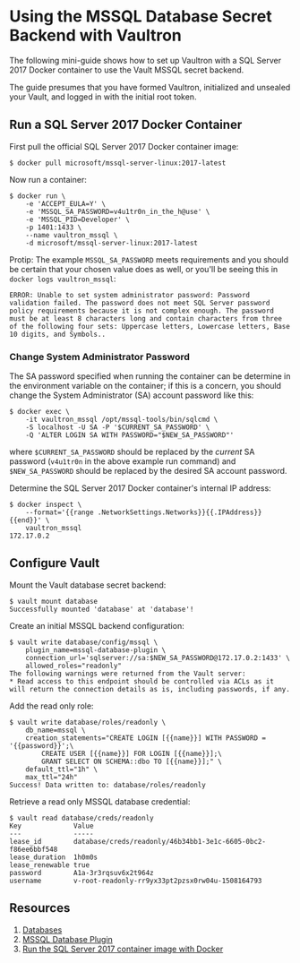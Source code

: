 # Using the MSSQL Database Secret Backend with Vaultron

The following mini-guide shows how to set up Vaultron with a SQL Server 2017 Docker container to use the Vault MSSQL secret backend.

The guide presumes that you have formed Vaultron, initialized and unsealed your Vault, and logged in with the initial root token.

## Run a SQL Server 2017 Docker Container

First pull the official SQL Server 2017 Docker container image:


```
$ docker pull microsoft/mssql-server-linux:2017-latest
```

Now run a container:

```
$ docker run \
    -e 'ACCEPT_EULA=Y' \
    -e 'MSSQL_SA_PASSWORD=v4u1tr0n_in_the_h@use' \
    -e 'MSSQL_PID=Developer' \
    -p 1401:1433 \
    --name vaultron_mssql \
    -d microsoft/mssql-server-linux:2017-latest
```

Protip: The example `MSSQL_SA_PASSWORD` meets requirements and you should be certain that your chosen value does as well, or you'll be seeing this in `docker logs vaultron_mssql`:

```
ERROR: Unable to set system administrator password: Password validation failed. The password does not meet SQL Server password policy requirements because it is not complex enough. The password must be at least 8 characters long and contain characters from three of the following four sets: Uppercase letters, Lowercase letters, Base 10 digits, and Symbols..
```

### Change System Administrator Password

The SA password specified when running the container can be determine in the environment variable on the container; if this is a concern, you should change the System Administrator (SA) account password like this:

```
$ docker exec \
    -it vaultron_mssql /opt/mssql-tools/bin/sqlcmd \
    -S localhost -U SA -P '$CURRENT_SA_PASSWORD' \
    -Q 'ALTER LOGIN SA WITH PASSWORD="$NEW_SA_PASSWORD"'
```

where `$CURRENT_SA_PASSWORD` should be replaced by the _current_ SA password (`v4u1tr0n` in the above example run command) and `$NEW_SA_PASSWORD` should be replaced by the desired SA account password.

Determine the SQL Server 2017 Docker container's internal IP address:

```
$ docker inspect \
    --format='{{range .NetworkSettings.Networks}}{{.IPAddress}}{{end}}' \
    vaultron_mssql
172.17.0.2
```

## Configure Vault

Mount the Vault database secret backend:

```
$ vault mount database
Successfully mounted 'database' at 'database'!
```

Create an initial MSSQL backend configuration:

```
$ vault write database/config/mssql \
    plugin_name=mssql-database-plugin \
    connection_url='sqlserver://sa:$NEW_SA_PASSWORD@172.17.0.2:1433' \
    allowed_roles="readonly"
The following warnings were returned from the Vault server:
* Read access to this endpoint should be controlled via ACLs as it will return the connection details as is, including passwords, if any.
```

Add the read only role:

```
$ vault write database/roles/readonly \
    db_name=mssql \
    creation_statements="CREATE LOGIN [{{name}}] WITH PASSWORD = '{{password}}';\
        CREATE USER [{{name}}] FOR LOGIN [{{name}}];\
        GRANT SELECT ON SCHEMA::dbo TO [{{name}}];" \
    default_ttl="1h" \
    max_ttl="24h"
Success! Data written to: database/roles/readonly
```

Retrieve a read only MSSQL database credential:


```
$ vault read database/creds/readonly
Key             Value
---             -----
lease_id        database/creds/readonly/46b34bb1-3e1c-6605-0bc2-f86ee6bbf548
lease_duration  1h0m0s
lease_renewable true
password        A1a-3r3rqsuv6x2t964z
username        v-root-readonly-rr9yx33pt2pzsx0rw04u-1508164793
```

## Resources

1. [Databases](https://www.vaultproject.io/docs/secrets/databases/index.html)
2. [MSSQL Database Plugin](https://www.vaultproject.io/docs/secrets/databases/mssql.html)
3. [Run the SQL Server 2017 container image with Docker](https://docs.microsoft.com/en-us/sql/linux/quickstart-install-connect-docker)
